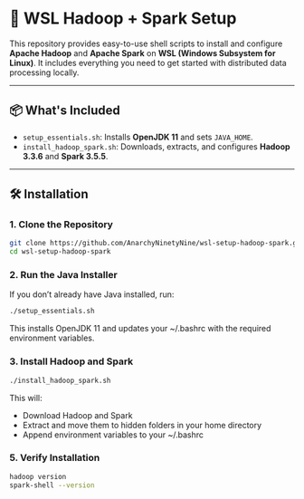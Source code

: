 # 🚀 WSL Hadoop + Spark Setup

This repository provides easy-to-use shell scripts to install and configure **Apache Hadoop** and **Apache Spark** on **WSL (Windows Subsystem for Linux)**. It includes everything you need to get started with distributed data processing locally.

---

## 📦 What's Included

- `setup_essentials.sh`: Installs **OpenJDK 11** and sets `JAVA_HOME`.
- `install_hadoop_spark.sh`: Downloads, extracts, and configures **Hadoop 3.3.6** and **Spark 3.5.5**.

---

## 🛠️ Installation

### 1. Clone the Repository

```bash
git clone https://github.com/AnarchyNinetyNine/wsl-setup-hadoop-spark.git
cd wsl-setup-hadoop-spark
```

### 2. Run the Java Installer

If you don’t already have Java installed, run:

```bash
./setup_essentials.sh
```
This installs OpenJDK 11 and updates your ~/.bashrc with the required environment variables.

### 3. Install Hadoop and Spark

```bash
./install_hadoop_spark.sh
```

This will:

- Download Hadoop and Spark
- Extract and move them to hidden folders in your home directory
- Append environment variables to your ~/.bashrc

### 5. Verify Installation

```bash
hadoop version
spark-shell --version
```

